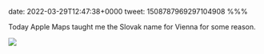 date: 2022-03-29T12:47:38+0000
tweet: 1508787969297104908
%%%

Today Apple Maps taught me the Slovak name for Vienna for some reason.

![](FPBKqFcWQAE6K-N.jpg)
